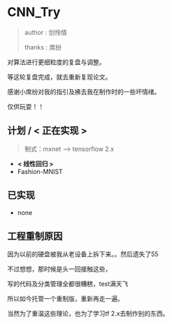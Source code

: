 # CNN_Try
> author : 剑怜情
> 
> thanks  : 席纷

对算法进行更细粒度的复盘与调整。

等这轮复盘完成，就去重新复现论文。

感谢小席纷对我的指引及拂去我在制作时的一些坏情绪。

仅供玩耍！！
 
## 计划 / **< 正在实现 >**
> 制式：mxnet --> tensorflow 2.x
- **< 线性回归 >**
- Fashion-MNIST
 
## 已实现
- none

## 工程重制原因
因为以前的硬盘被我从老设备上拆下来。。然后遗失了55

不过想想，那时候是头一回接触这些，

写的代码及分类管理全都很糟糕，test满天飞

所以如今托管一个重制版，重新再走一遍。

当然为了重温这些理论，也为了学习tf 2.x去制作别的东西。